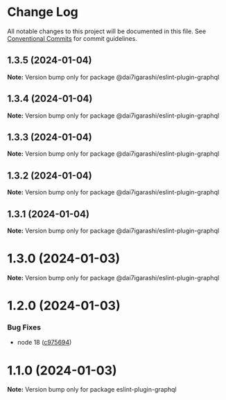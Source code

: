 # Change Log

All notable changes to this project will be documented in this file.
See [Conventional Commits](https://conventionalcommits.org) for commit guidelines.

## 1.3.5 (2024-01-04)

**Note:** Version bump only for package @dai7igarashi/eslint-plugin-graphql





## 1.3.4 (2024-01-04)

**Note:** Version bump only for package @dai7igarashi/eslint-plugin-graphql





## 1.3.3 (2024-01-04)

**Note:** Version bump only for package @dai7igarashi/eslint-plugin-graphql





## 1.3.2 (2024-01-04)

**Note:** Version bump only for package @dai7igarashi/eslint-plugin-graphql





## 1.3.1 (2024-01-04)

**Note:** Version bump only for package @dai7igarashi/eslint-plugin-graphql





# 1.3.0 (2024-01-03)

**Note:** Version bump only for package @dai7igarashi/eslint-plugin-graphql





# 1.2.0 (2024-01-03)


### Bug Fixes

* node 18 ([c975694](https://github.com/Dai7Igarashi/monorepo_publish_sample/commit/c9756945fa0cae78787ff515d80013aaadafdd16))





# 1.1.0 (2024-01-03)

**Note:** Version bump only for package eslint-plugin-graphql
